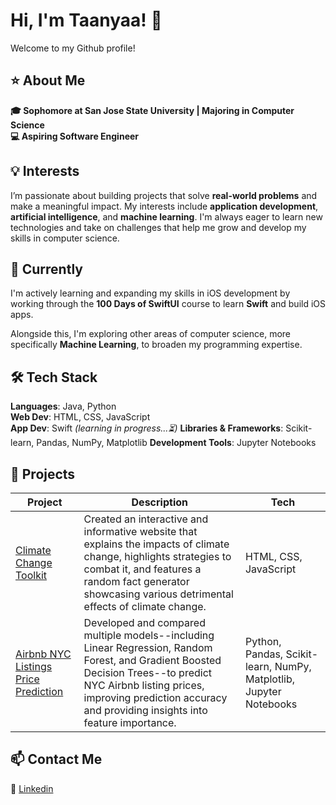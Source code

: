 # Hi, I'm Taanyaa! 👋

Welcome to my Github profile!

## ⭐️ About Me
**🎓 Sophomore at San Jose State University | Majoring in Computer Science**    
**💻 Aspiring Software Engineer**  

## 💡 Interests
I’m passionate about building projects that solve **real-world problems** and make a meaningful impact. My interests include **application development**, **artificial intelligence**, and **machine learning**. I'm always eager to learn new technologies and take on challenges that help me grow and develop my skills in computer science. 

## 🌱 Currently
I'm actively learning and expanding my skills in iOS development by working through the **100 Days of SwiftUI** course to learn **Swift** and build iOS apps.

Alongside this, I'm exploring other areas of computer science, more specifically **Machine Learning**, to broaden my programming expertise.

## 🛠️ Tech Stack
**Languages**: Java, Python   
**Web Dev**: HTML, CSS, JavaScript  
**App Dev**: Swift _(learning in progress...⏳)_
**Libraries & Frameworks**: Scikit-learn, Pandas, NumPy, Matplotlib
**Development Tools**: Jupyter Notebooks

## 📁 Projects
|        Project       |            Description            |     Tech     |
| -------------------- | --------------------------------- | ------------ |
| [Climate Change Toolkit](https://github.com/taanyaaharidassprasad06/climate_toolkit) | Created an interactive and informative website that explains the impacts of climate change, highlights strategies to combat it, and features a random fact generator showcasing various detrimental effects of climate change. | HTML, CSS, JavaScript |
| [Airbnb NYC Listings Price Prediction](https://github.com/taanyaaharidassprasad06/airbnb-price-prediction) | Developed and compared multiple models--including Linear Regression, Random Forest, and Gradient Boosted Decision Trees--to predict NYC Airbnb listing prices, improving prediction accuracy and providing insights into feature importance. | Python, Pandas, Scikit-learn, NumPy, Matplotlib, Jupyter Notebooks |

## 📫 Contact Me
🔗 [Linkedin](https://www.linkedin.com/in/taanyaa-hp)



<!--
**taanyaaharidassprasad06/taanyaaharidassprasad06** is a ✨ _special_ ✨ repository because its `README.md` (this file) appears on your GitHub profile.

Here are some ideas to get you started:

- 🔭 I’m currently working on ...
- 🌱 I’m currently learning ...
- 👯 I’m looking to collaborate on ...
- 🤔 I’m looking for help with ...
- 💬 Ask me about ...
- 📫 How to reach me: ...
- 😄 Pronouns: ...
- ⚡ Fun fact: ...
-->
